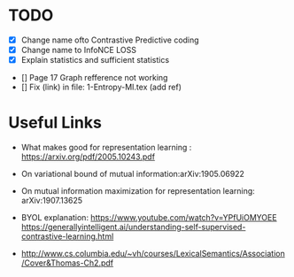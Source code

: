 # TODO

- [x]  Change name ofto Contrastive Predictive coding
- [x]  Change name to InfoNCE LOSS
- [x]  Explain statistics and sufficient statistics
- [] Page 17 Graph refference not working
- [] Fix (link) in file: 1-Entropy-MI.tex (add ref)

# Useful Links

- What makes good for representation learning : https://arxiv.org/pdf/2005.10243.pdf
- On variational bound of mutual information:arXiv:1905.06922
- On mutual information maximization for representation learning: arXiv:1907.13625
- BYOL explanation: https://www.youtube.com/watch?v=YPfUiOMYOEE
https://generallyintelligent.ai/understanding-self-supervised-contrastive-learning.html

- http://www.cs.columbia.edu/~vh/courses/LexicalSemantics/Association/Cover&Thomas-Ch2.pdf
